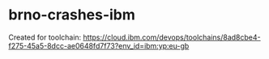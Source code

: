 # brno-crashes-ibm
Created for toolchain: https://cloud.ibm.com/devops/toolchains/8ad8cbe4-f275-45a5-8dcc-ae0648fd7f73?env_id=ibm:yp:eu-gb
